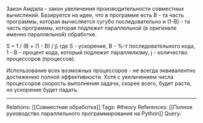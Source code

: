 Закон Амдала - закон увеличения производительности совместных вычислений. Базируется на идее, что в программе есть B - та часть программы, которая вычисляется сугубо последовательно и (1-B) - та часть программы, которая подлежит параллельной (в оригинале именно параллельной) обработке. 

S = 1 / (B + (1 - B) / j) 
где S - ускорение, B - %-т последовательного кода, 1 - B - процент кода, который подлежит параллелизму, j - количество процессоров (процессов).

Использование всех возможных процессоров - не всегда эквивалентно достижению полной эффективности. Хотя с увеличением числа процессоров скорость выполнения задачи, скорее всего, будет расти, но ускорение будет падать. 

___
Relations: [[Совместная обработка]] 
Tags: #theory 
References: [[Полное руководство параллельного программирования на Python]] 
Query: 